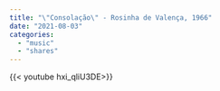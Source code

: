 ```yaml
---
title: "‪\"Consolação‬\"‪ - Rosinha de Valença‬, 1966"
date: "2021-08-03"
categories:
  - "music"
  - "shares"
---
```


<div style="width: 70vw;">{{< youtube hxi_qliU3DE>}}</div>
